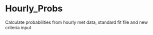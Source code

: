 # Hourly_Probs
Calculate probabilities from hourly met data, standard fit file and new criteria input 

